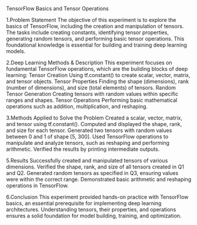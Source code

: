 TensorFlow Basics and Tensor Operations

1.Problem Statement
The objective of this experiment is to explore the basics of TensorFlow, including the creation and manipulation of tensors. The tasks include creating constants, identifying tensor properties, generating random tensors, and performing basic tensor operations. This foundational knowledge is essential for building and training deep learning models.

2.Deep Learning Methods & Description
This experiment focuses on fundamental TensorFlow operations, which are the building blocks of deep learning:
Tensor Creation
Using tf.constant() to create scalar, vector, matrix, and tensor objects.
Tensor Properties
Finding the shape (dimensions), rank (number of dimensions), and size (total elements) of tensors.
Random Tensor Generation
Creating tensors with random values within specific ranges and shapes.
Tensor Operations
Performing basic mathematical operations such as addition, multiplication, and reshaping.

3.Methods Applied to Solve the Problem
Created a scalar, vector, matrix, and tensor using tf.constant().
Computed and displayed the shape, rank, and size for each tensor.
Generated two tensors with random values between 0 and 1 of shape [5, 300].
Used TensorFlow operations to manipulate and analyze tensors, such as reshaping and performing arithmetic.
Verified the results by printing intermediate outputs.

5.Results
Successfully created and manipulated tensors of various dimensions.
Verified the shape, rank, and size of all tensors created in Q1 and Q2.
Generated random tensors as specified in Q3, ensuring values were within the correct range.
Demonstrated basic arithmetic and reshaping operations in TensorFlow.

6.Conclusion
This experiment provided hands-on practice with TensorFlow basics, an essential prerequisite for implementing deep learning architectures. Understanding tensors, their properties, and operations ensures a solid foundation for model building, training, and optimization.
